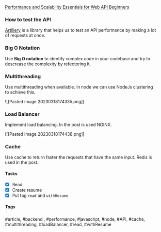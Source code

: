[Performance and Scalability Essentials for Web API Beginners](https://kinda-silly-blog.vercel.app/posts/performance-and-scalability-essentials-for-web-api)

### How to test the API

[Artillery](https://www.artillery.io/docs/guides/guides/http-reference) is a library that helps us to test an API performance by making a lot of requests at once.

### Big O Notation

Use **Big O notation** to identify complex code in your codebase and try to descrease the complexity by refectoring it.

### Multithreading

Use multithreading when available. In node we can use NodeJs clustering to achieve this.

![[Pasted image 20230318174335.png]]

### Load Balancer

Implement load balancing. In the post is used NGINX.

![[Pasted image 20230318174438.png]]

### Cache

Use cache to return faster the requests that have the same input. Redis is used in the post.

#### Tasks
- [x] Read
- [x] Create resume
- [x] Put tag `read` and `withResume`

##### Tags
#article, #backend , #performance, #javascript, #node, #API, #cache, #multithreading, #loadBalancer, #read, #withResume 
